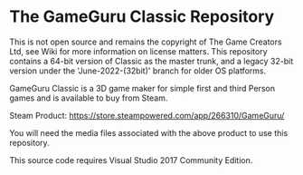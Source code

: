 # The GameGuru Classic Repository

This is not open source and remains the copyright of The Game Creators Ltd, see Wiki for more information on license matters. This repository contains a 64-bit version of Classic as the master trunk, and a legacy 32-bit version under the 'June-2022-(32bit)' branch for older OS platforms.

GameGuru Classic is a 3D game maker for simple first and third Person games and is available to buy from Steam. 

Steam Product: https://store.steampowered.com/app/266310/GameGuru/

You will need the media files associated with the above product to use this repository.

This source code requires Visual Studio 2017 Community Edition.
